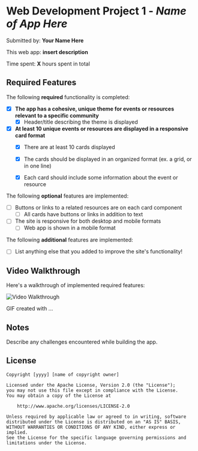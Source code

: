 # Web Development Project 1 - *Name of App Here*

Submitted by: **Your Name Here**

This web app: **insert description**

Time spent: **X** hours spent in total

## Required Features

The following **required** functionality is completed:

- [X] **The app has a cohesive, unique theme for events or resources relevant to a specific community**
  - [X] Header/title describing the theme is displayed
- [X] **At least 10 unique events or resources are displayed in a responsive card format**
  - [X] There are at least 10 cards displayed 
  - [X] The cards should be displayed in an organized format (ex. a grid, or in one line)
  - [X] Each card should include some information about the event or resource


The following **optional** features are implemented:

- [ ] Buttons or links to a related resources are on each card component
  - [ ] All cards have buttons or links in addition to text
- [ ] The site is responsive for both desktop and mobile formats
  - [ ] Web app is shown in a mobile format

The following **additional** features are implemented:

* [ ] List anything else that you added to improve the site's functionality!

## Video Walkthrough

Here's a walkthrough of implemented required features:

<img src='' title='Video Walkthrough' width='' alt='Video Walkthrough' />

<!-- Replace this with whatever GIF tool you used! -->
GIF created with ...  
<!-- Recommended tools:
[Kap](https://getkap.co/) for macOS
[ScreenToGif](https://www.screentogif.com/) for Windows
[peek](https://github.com/phw/peek) for Linux. -->

## Notes

Describe any challenges encountered while building the app.

## License

    Copyright [yyyy] [name of copyright owner]

    Licensed under the Apache License, Version 2.0 (the "License");
    you may not use this file except in compliance with the License.
    You may obtain a copy of the License at

        http://www.apache.org/licenses/LICENSE-2.0

    Unless required by applicable law or agreed to in writing, software
    distributed under the License is distributed on an "AS IS" BASIS,
    WITHOUT WARRANTIES OR CONDITIONS OF ANY KIND, either express or implied.
    See the License for the specific language governing permissions and
    limitations under the License.
